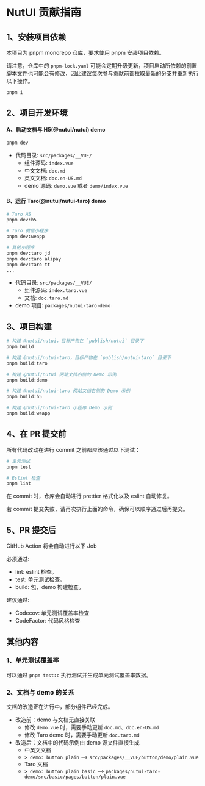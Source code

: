 # NutUI 贡献指南

## 1、安装项目依赖

本项目为 pnpm monorepo 仓库，要求使用 pnpm 安装项目依赖。

请注意，仓库中的 `pnpm-lock.yaml` 可能会定期升级更新，项目启动所依赖的前置脚本文件也可能会有修改，因此建议每次参与贡献前都拉取最新的分支并重新执行以下操作。

```bash
pnpm i
```

## 2、项目开发环境

#### A、启动文档与 H5(@nutui/nutui) demo

```bash
pnpm dev
```

- 代码目录: `src/packages/__VUE/`
  - 组件源码: `index.vue`
  - 中文文档: `doc.md`
  - 英文文档: `doc.en-US.md`
  - demo 源码: `demo.vue` 或者 `demo/index.vue`

#### B、运行 Taro(@nutui/nutui-taro) demo

```bash
# Taro H5
pnpm dev:h5

# Taro 微信小程序
pnpm dev:weapp

# 其他小程序
pnpm dev:taro jd
pnpm dev:taro alipay
pnpm dev:taro tt
...
```

- 代码目录: `src/packages/__VUE/`
  - 组件源码: `index.taro.vue`
  - 文档: `doc.taro.md`
- demo 项目: `packages/nutui-taro-demo`

## 3、项目构建

```bash
# 构建 @nutui/nutui，目标产物在 `publish/nutui` 目录下
pnpm build

# 构建 @nutui/nutui-taro，目标产物在 `publish/nutui-taro` 目录下
pnpm build:taro

# 构建 @nutui/nutui 网站文档右侧的 Demo 示例
pnpm build:demo

# 构建 @nutui/nutui-taro 网站文档右侧的 Demo 示例
pnpm build:h5

# 构建 @nutui/nutui-taro 小程序 Demo 示例
pnpm build:weapp
```

## 4、在 PR 提交前

所有代码改动在进行 commit 之前都应该通过以下测试：

```bash
# 单元测试
pnpm test

# Eslint 检查
pnpm lint
```

在 commit 时，仓库会自动进行 prettier 格式化以及 eslint 自动修复。

若 commit 提交失败，请再次执行上面的命令，确保可以顺序通过后再提交。

## 5、PR 提交后

GitHub Action 将会自动进行以下 Job

必须通过:

- lint: eslint 检查。
- test: 单元测试检查。
- build: 包、demo 构建检查。

建议通过:

- Codecov: 单元测试覆盖率检查
- CodeFactor: 代码风格检查

## 其他内容

### 1、单元测试覆盖率

可以通过 `pnpm test:c` 执行测试并生成单元测试覆盖率数据。

### 2、文档与 demo 的关系

文档的改造正在进行中，部分组件已经完成。

- 改造前：demo 与文档无直接关联
  - 修改 `demo.vue` 时，需要手动更新 `doc.md`、`doc.en-US.md`
  - 修改 Taro demo 时，需要手动更新 `doc.taro.md`
- 改造后：文档中的代码示例由 demo 源文件直接生成
  - 中英文文档
  - `> demo: button plain` --> `src/packages/__VUE/button/demo/plain.vue`
  - Taro 文档
  - `> demo: button plain basic` --> `packages/nutui-taro-demo/src/basic/pages/button/plain.vue`
